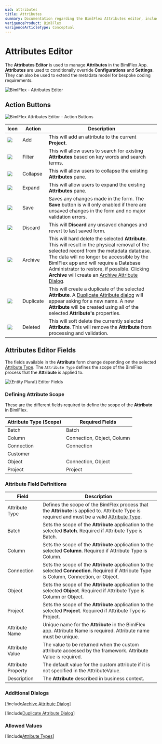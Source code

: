 ```yaml
---
uid: attributes
title: Attributes
summary: Documentation regarding the BimlFlex Attributes editor, including editor fields, field descriptions, and data types. 
varigenceProduct: BimlFlex
varigenceArticleType: Conceptual
---
```

# Attributes Editor

The **Attributes Editor** is used to manage **Attributes** in the BimlFlex App. **Attributes** are used to conditionally override **Configurations** and **Settings**. They can also be used to extend the metadata model for bespoke coding requirements.

![BimlFlex - Attributes Editor](images/bfx-attributes-editor-overview.png "BimlFlex - Attributes Editor")

<!--
<img
    src="images/attributes.64566.png"
    title="Attributes Editor"
/>
-->

## Action Buttons

![BimlFlex Attributes Editor - Action Buttons](images/bfx-attributes-action-buttons.png "BimlFlex Attributes Editor - Action Buttons")

<!--
<img
    src="images/attributes-action-buttons.64566.png"
    title="Attributes Action Buttons"
/>
-->

| Icon | Action | Description |
|-|-|-|
| <div class="icon-col m-5"><img src="/images/svg-icons/add.svg" /></div> | Add | This will add an attribute to the current **Project**. |
| <div class="icon-col m-5"><img src="/images/svg-icons/filter-clear.svg" /></div> | Filter | This will allow users to search for existing **Attributes** based on key words and search terms. |
| <div class="icon-col m-5"><img src="/images/svg-icons/expanded.svg" /></div> | Collapse | This will allow users to collapse the existing **Attributes** pane. |
| <div class="icon-col m-5"><img src="/images/svg-icons/collapsed.svg" /></div> | Expand | This will allow users to expand the existing **Attributes** pane. |
| <div class="icon-col m-5"><img src="/images/svg-icons/save.svg" /></div> | Save | Saves any changes made in the form. The **Save** button is will only enabled if there are unsaved changes in the form and no major validation errors. |
| <div class="icon-col m-5"><img src="/images/svg-icons/discard.svg" /></div> | Discard | This will **Discard** any unsaved changes and revert to last saved form. |
| <div class="icon-col m-5"><img src="/images/svg-icons/archive-delete.svg" /></div> | Archive | This will hard delete the selected **Attribute**.  This will result in the physical removal of the selected record from the metadata database.  The data will no longer be accessible by the BimlFlex app and will require a Database Administrator to restore, if possible. Clicking **Archive** will create an [Archive Attribute Dialog](#archive-attribute-dialog). |
| <div class="icon-col m-5"><img src="/images/svg-icons/duplicate-objects.svg" /></div> | Duplicate | This will create a duplicate of the selected **Attribute**.  A [Duplicate Attribute dialog](#duplicate-attribute-dialog) will appear asking for a new name. A new **Attribute** will be created using all of the selected **Attribute's** properties. |
| <div class="icon-col m-5"><img src="/images/bimlflex-app-action-switch.png" /></div> | Deleted | This will soft delete the currently selected **Attribute**.  This will remove the **Attribute** from processing and validation. |

## Attributes Editor Fields

The fields available in the **Attribute** form change depending on the selected [Attribute Type](#attribute-types). The `Attribute Type` defines the scope of the BimlFlex process that the **Attribute** is applied to.

<img
    src="images/attributes-fields.64566.png"
    title="{Entity Plural} Editor Fields"
/>

### Defining Attribute Scope

These are the different fields required to define the scope of the **Attribute** in BimlFlex.

| Attribute Type (Scope) | Required Fields |
|-|-|
| Batch | Batch |
| Column | Connection, Object, Column |
| Connection | Connection |
| Customer | |
| Object | Connection, Object |
| Project | Project |

### Attribute Field Definitions

|Field|Description|
|-|-|
| Attribute Type | Defines the scope of the BimlFlex process that the **Attribute** is applied to. Attribute Type is required and must be a valid [Attribute Type](#attribute-types). |
| Batch | Sets the scope of the **Attribute** application to the selected **Batch**. Required if Attribute Type is Batch. |
| Column | Sets the scope of the **Attribute** application to the selected **Column**. Required if Attribute Type is Column. |
| Connection | Sets the scope of the **Attribute** application to the selected **Connection**. Required if Attribute Type is Column, Connection, or Object. |
| Object | Sets the scope of the **Attribute** application to the selected **Object**. Required if Attribute Type is Column or Object. |
| Project | Sets the scope of the **Attribute** application to the selected **Project**. Required if Attribute Type is Project. |
| Attribute Name | Unique name for the **Attribute** in the BimlFlex app. Attribute Name is required. Attribute name must be unique. |
| Attribute Value | The value to be returned when the custom attribute accessed by the framework. Attribute Value is required. |
| Attribute Property | The default value for the custom attribute if it is not specified in the AttributeValue. |
| Description | The **Attribute** described in business context. |

### Additional Dialogs

[!include[Archive Attribute Dialog](_dialog-archive-attribute-single.md)]

[!include[Duplicate Attribute Dialog](_dialog-duplicate-attribute.md)]

### Allowed Values

[!include[Attribute Types](_enum-attribute-type.md)]
